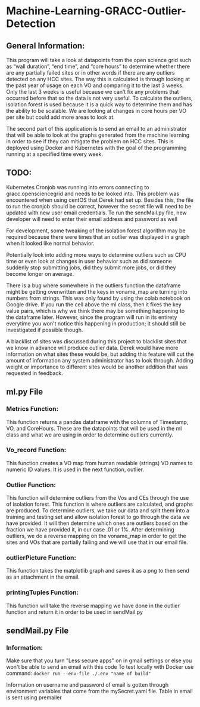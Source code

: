 # Machine-Learning-GRACC-Outlier-Detection
	
## General Information:

This program will take a look at datapoints from the open science grid such as “wall duration”, “end time”, and “core hours” to determine whether there are any partially failed sites or in other words if there are any outliers detected on any HCC sites. The way this is calculated is through looking at the past year of usage on each VO and comparing it to the last 3 weeks. Only the last 3 weeks is useful because we can’t fix any problems that occurred before that so the data is not very useful. To calculate the outliers, isolation forest is used because it is a quick way to determine them and has the ability to be scalable. We are looking at changes in core hours per VO per site but could add more areas to look at.

The second part of this application is to send an email to an administrator that will be able to look at the graphs generated from the machine learning in order to see if they can mitigate the problem on HCC sites. This is deployed using Docker and Kubernetes with the goal of the programming running at a specified time every week. 

## TODO:

Kubernetes Cronjob was running into errors connecting to gracc.opensciencegrid and needs to be looked into. This problem was encountered when using centOS that Derek had set up. Besides this, the file to run the cronjob should be correct, however the secret file will need to be updated with new user email credentials. To run the sendMail.py file, new developer will need to enter their email address and password as well

For development, some tweaking of the isolation forest algorithm may be required because there were times that an outlier was displayed in a graph when it looked like normal behavior.

Potentially look into adding more ways to determine outliers such as CPU time or even look at changes in user behavior such as did someone suddenly stop submitting jobs, did they submit more jobs, or did they become longer on average. 

There is a bug where somewhere in the outliers function the dataframe might be getting overwritten and the keys in voname_map are turning into numbers from strings. This was only found by using the colab notebook on Google drive. If you run the cell above the ml class, then it fixes the key value pairs, which is why we think there may be something happening to the dataframe later. However, since the program will run in its entirety everytime you won't notice this happening in production; it should still be investigated if possible though.

A blacklist of sites was discussed during this project to blacklist sites that we know in advance will produce outlier data. Derek would have more information on what sites these would be, but adding this feature will cut the amount of information any system administrator has to look through. Adding weight or importance to different sites would be another addition that was requested in feedback. 

## ml.py File
### Metrics Function:

This function returns a pandas dataframe with the columns of Timestamp, VO, and CoreHours. These are the datapoints that will be used in the ml class and what we are using in order to determine outliers currently.

### Vo_record Function:

This function creates a VO map from human readable (strings) VO names to numeric ID values. It is used in the next function, outlier. 

### Outlier Function:

This function will determine outliers from the Vos and CEs through the use of isolation forest. This function is where outliers are calculated, and graphs are produced. To determine outliers, we take our data and split them into a training and testing set and allow isolation forest to go through the data we have provided. It will then determine which ones are outliers based on the fraction we have provided it, in our case .01 or 1%. After determining outliers, we do a reverse mapping on the voname_map in order to get the sites and VOs that are partially failing and we will use that in our email file.

### outlierPicture Function:
 
 This function takes the matplotlib graph and saves it as a png to then send as an attachment in the email.

### printingTuples Function:

This function will take the reverse mapping we have done in the outlier function and return it in order to be used in sendMail.py

## sendMail.py File

### Information:
Make sure that you turn "Less secure apps" on in gmail settings or else you won't be able to send an email with this code
To test locally with Docker use command: ```docker run --env-file ./.env "name of build" ```

Information on username and password of email is gotten through environment variables that come from the mySecret.yaml file.
Table in email is sent using premailer
